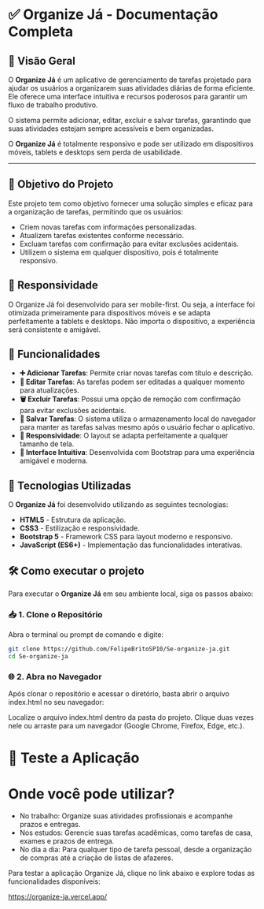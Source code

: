 # ✅ Organize Já - Documentação Completa

## 📌 Visão Geral

O **Organize Já** é um aplicativo de gerenciamento de tarefas projetado para ajudar os usuários a organizarem suas atividades diárias de forma eficiente. Ele oferece uma interface intuitiva e recursos poderosos para garantir um fluxo de trabalho produtivo.  

O sistema permite adicionar, editar, excluir e salvar tarefas, garantindo que suas atividades estejam sempre acessíveis e bem organizadas.  

O **Organize Já** é totalmente responsivo e pode ser utilizado em dispositivos móveis, tablets e desktops sem perda de usabilidade.  

---

## 🎯 Objetivo do Projeto  

Este projeto tem como objetivo fornecer uma solução simples e eficaz para a organização de tarefas, permitindo que os usuários:  

- Criem novas tarefas com informações personalizadas.  
- Atualizem tarefas existentes conforme necessário.  
- Excluam tarefas com confirmação para evitar exclusões acidentais.  
- Utilizem o sistema em qualquer dispositivo, pois é totalmente responsivo.  

## 📱 Responsividade
O Organize Já foi desenvolvido para ser mobile-first. Ou seja, a interface foi otimizada primeiramente para dispositivos móveis e se adapta perfeitamente a tablets e desktops. Não importa o dispositivo, a experiência será consistente e amigável.

## 🚀 Funcionalidades  

- **➕ Adicionar Tarefas**: Permite criar novas tarefas com título e descrição.  
- **📝 Editar Tarefas**: As tarefas podem ser editadas a qualquer momento para atualizações.  
- **🗑️ Excluir Tarefas**: Possui uma opção de remoção com confirmação para evitar exclusões acidentais.  
- **💾 Salvar Tarefas**: O sistema utiliza o armazenamento local do navegador para manter as tarefas salvas mesmo após o usuário fechar o aplicativo.  
- **📱 Responsividade**: O layout se adapta perfeitamente a qualquer tamanho de tela.  
- **🎨 Interface Intuitiva**: Desenvolvida com Bootstrap para uma experiência amigável e moderna.


## 🎨 Tecnologias Utilizadas  

O **Organize Já** foi desenvolvido utilizando as seguintes tecnologias:  

- **HTML5** - Estrutura da aplicação.  
- **CSS3** - Estilização e responsividade.  
- **Bootstrap 5** - Framework CSS para layout moderno e responsivo.  
- **JavaScript (ES6+)** - Implementação das funcionalidades interativas.

## 🛠️ Como executar o projeto  

Para executar o **Organize Já** em seu ambiente local, siga os passos abaixo:  

### 📥 1. Clone o Repositório  

Abra o terminal ou prompt de comando e digite:  

```bash
git clone https://github.com/FelipeBritoSP10/Se-organize-ja.git
cd Se-organize-ja
```

### 🌐 2. Abra no Navegador

Após clonar o repositório e acessar o diretório, basta abrir o arquivo index.html no seu navegador:

Localize o arquivo index.html dentro da pasta do projeto.
Clique duas vezes nele ou arraste para um navegador (Google Chrome, Firefox, Edge, etc.).


# 🚀 Teste a Aplicação
# Onde você pode utilizar?
- No trabalho: Organize suas atividades profissionais e acompanhe prazos e entregas.
- Nos estudos: Gerencie suas tarefas acadêmicas, como tarefas de casa, exames e prazos de entrega.
- No dia a dia: Para qualquer tipo de tarefa pessoal, desde a organização de compras até a criação de listas de afazeres.
  
Para testar a aplicação Organize Já, clique no link abaixo e explore todas as funcionalidades disponíveis:

https://organize-ja.vercel.app/
